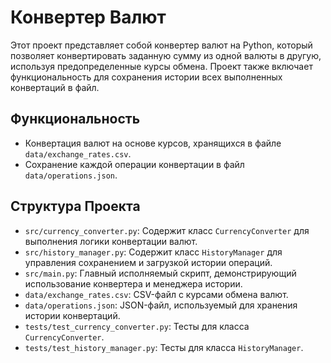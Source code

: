 # Конвертер Валют

Этот проект представляет собой конвертер валют на Python, который позволяет конвертировать заданную сумму из одной валюты в другую, используя предопределенные курсы обмена. Проект также включает функциональность для сохранения истории всех выполненных конвертаций в файл.

## Функциональность

- Конвертация валют на основе курсов, хранящихся в файле `data/exchange_rates.csv`.
- Сохранение каждой операции конвертации в файл `data/operations.json`.

## Структура Проекта

- `src/currency_converter.py`: Содержит класс `CurrencyConverter` для выполнения логики конвертации валют.
- `src/history_manager.py`: Содержит класс `HistoryManager` для управления сохранением и загрузкой истории операций.
- `src/main.py`: Главный исполняемый скрипт, демонстрирующий использование конвертера и менеджера истории.
- `data/exchange_rates.csv`: CSV-файл с курсами обмена валют.
- `data/operations.json`: JSON-файл, используемый для хранения истории конвертаций.
- `tests/test_currency_converter.py`: Тесты для класса `CurrencyConverter`.
- `tests/test_history_manager.py`: Тесты для класса `HistoryManager`.
